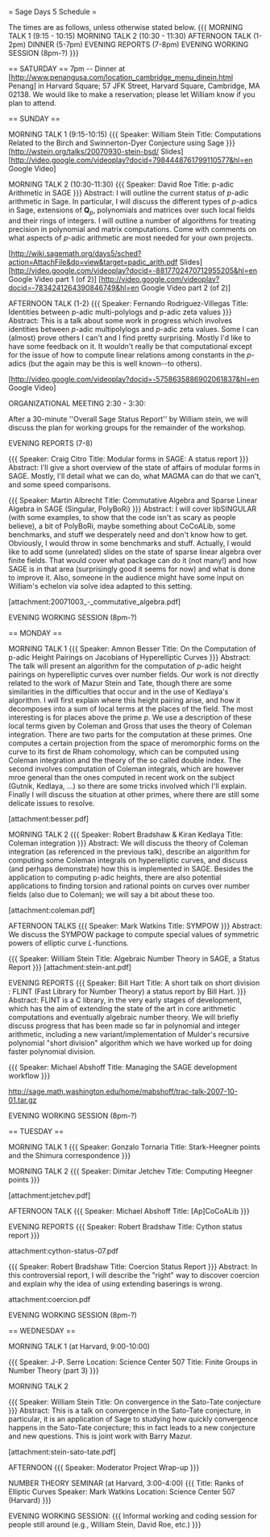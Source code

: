 = Sage Days 5 Schedule =

The times are as follows, unless otherwise stated below. 
{{{
MORNING TALK 1 (9:15 - 10:15)
MORNING TALK 2 (10:30 - 11:30)
AFTERNOON TALK (1-2pm)
DINNER (5-7pm)
EVENING REPORTS (7-8pm)
EVENING WORKING SESSION (8pm-?)
}}}

== SATURDAY ==
7pm -- Dinner at [http://www.penangusa.com/location_cambridge_menu_dinein.html Penang] in Harvard Square; 57 JFK Street, Harvard Square, Cambridge, MA 02138. We would like to make a reservation; please let William know if you plan to attend.

== SUNDAY ==

MORNING TALK 1 (9:15-10:15)
{{{
Speaker: William Stein
Title: Computations Related to the Birch and Swinnerton-Dyer Conjecture using Sage
}}}
[http://wstein.org/talks/20070930-stein-bsd/ Slides]
[http://video.google.com/videoplay?docid=7984448761799110577&hl=en Google Video]

MORNING TALK 2 (10:30-11:30)
{{{
Speaker: David Roe
Title: p-adic Arithmetic in SAGE
}}}
Abstract: I will outline the current status of $p$-adic arithmetic in Sage.  In particular, I will discuss the different types of $p$-adics in Sage, extensions of $\mathbf Q_p$, polynomials and matrices over such local fields and their rings of integers.  I will outline a number of algorithms for treating precision in polynomial and matrix computations.  Come with comments on what aspects of $p$-adic arithmetic are most needed for your own projects.

[http://wiki.sagemath.org/days5/sched?action=AttachFile&do=view&target=padic_arith.pdf Slides]
[http://video.google.com/videoplay?docid=-8817702470712955205&hl=en Google Video part 1 (of 2)]
[http://video.google.com/videoplay?docid=-7834241264390846749&hl=en Google Video part 2 (of 2)]

AFTERNOON TALK (1-2)
{{{
Speaker: Fernando Rodriguez-Villegas
Title: Identities between p-adic multi-polylogs and p-adic zeta values
}}}
Abstract: This is a talk about some work in progress which involves identities between $p$-adic multipolylogs and $p$-adic zeta values. Some I can (almost) prove others I can't and I find pretty surprising. Mostly I'd like to have some feedback on it. It wouldn't really be that computational except for the issue of how to compute linear relations among constants in the $p$-adics (but the again may be this is well known--to others). 

[http://video.google.com/videoplay?docid=-5758635886902061837&hl=en Google Video]

ORGANIZATIONAL MEETING 2:30 - 3:30:

After a 30-minute ''Overall Sage Status Report'' by William stein, we will  discuss the plan for working groups for the remainder of the workshop.


EVENING REPORTS (7-8)

{{{
Speaker: Craig Citro
Title: Modular forms in SAGE: A status report
}}}
Abstract: I'll give a short overview of the state of affairs of modular forms in SAGE. Mostly, I'll detail what we can do, what MAGMA can do that we can't, and some speed comparisons. 

{{{
Speaker: Martin Albrecht
Title: Commutative Algebra and Sparse Linear Algebra in SAGE (Singular, PolyBoRi)
}}}
Abstract: I will cover libSINGULAR (with some examples, to show that the code isn't as scary as people believe), a bit of PolyBoRi, maybe something about CoCoALib, some benchmarks, and stuff we desperately need and don't know how to get. Obviously, I would throw in some benchmarks and stuff.  Actually, I would like to add some (unrelated) slides on the state of sparse linear algebra over finite fields. That would cover what package can do it (not many!) and how SAGE is in that area (surprisingly good it seems for now) and what is done to improve it. Also, someone in the audience might have some input on William's echelon via solve idea adapted to this setting.

[attachment:20071003_-_commutative_algebra.pdf]

EVENING WORKING SESSION (8pm-?)
   

== MONDAY ==

MORNING TALK 1
{{{
Speaker: Amnon Besser
Title: On the Computation of p-adic Height Pairings on Jacobians of Hyperelliptic Curves
}}}
Abstract: The talk will present an algorithm for the computation of $p$-adic height pairings on hyperelliptic curves over number fields. Our work
is not directly related to the work of Mazur Stein and Tate, though there are some similarities in the difficulties that occur and in the
use of Kedlaya's algorithm. I will first explain where this height pairing arise, and how it decomposes into a sum of local terms at the
places of the field. The most interesting is for places above the prime $p$. We use a description of these local terms given by Coleman
and Gross that uses the theory of Coleman integration. There are two parts for the computation at these primes. One computes a certain
projection from the space of meromorphic forms on the curve to its first de Rham cohomology, which can be computed using Coleman
integration and the theory of the so called double index. The second involves computation of Coleman integrals, which are however mroe
general than the ones computed in recent work on the subject (Gutnik, Kedlaya, ...) so there are some tricks involved which I'll explain. Finally I will discuss the situation at other primes, where there are still some delicate issues to resolve.

[attachment:besser.pdf]

MORNING TALK 2
{{{
Speaker: Robert Bradshaw & Kiran Kedlaya
Title: Coleman integration
}}}
Abstract: We will discuss the theory of Coleman integration (as referenced in the previous talk), describe an algorithm for computing some Coleman integrals on hyperelliptic curves, and discuss (and perhaps demonstrate) how this is implemented in SAGE. Besides the application to computing p-adic heights, there are also potential applications to finding torsion and rational points on curves over number fields (also due to Coleman); we will say a bit about these too.

[attachment:coleman.pdf]

AFTERNOON TALKS
{{{
Speaker: Mark Watkins
Title: SYMPOW
}}}
Abstract: We discuss the SYMPOW package to compute special values of symmetric powers of elliptic curve $L$-functions.

{{{
Speaker: William Stein
Title: Algebraic Number Theory in SAGE, a Status Report
}}}
[attachment:stein-ant.pdf]


EVENING REPORTS
{{{
Speaker: Bill Hart
Title: A short talk on short division : FLINT (Fast Library for Number Theory) a status report by Bill Hart.
}}}
Abstract: FLINT is a C library, in the very early stages of development, which has the aim of extending the state of the art in core arithmetic computations and eventually algebraic number theory.  We will briefly discuss progress that has been made so far in polynomial and integer arithmetic, including a new variant/implementation of Mulder's recursive polynomial "short division" algorithm which we have worked up for doing faster polynomial division.


{{{
Speaker: Michael Abshoff
Title: Managing the SAGE development workflow
}}}

http://sage.math.washington.edu/home/mabshoff/trac-talk-2007-10-01.tar.gz

EVENING WORKING SESSION (8pm-?)
   

== TUESDAY ==

MORNING TALK 1
{{{
Speaker: Gonzalo Tornaria
Title: Stark-Heegner points and the Shimura correspondence
}}}


MORNING TALK 2
{{{
Speaker: Dimitar Jetchev
Title: Computing Heegner points
}}}

[attachment:jetchev.pdf]

AFTERNOON TALK
{{{
Speaker: Michael Abshoff
Title: [Ap]CoCoALib
}}}

EVENING REPORTS
{{{
Speaker: Robert Bradshaw
Title: Cython status report
}}}

attachment:cython-status-07.pdf

{{{
Speaker: Robert Bradshaw
Title: Coercion Status Report
}}}
Abstract: In this controversial report, I will describe the "right" way to discover coercion and explain why the idea of using extending baserings is wrong.

attachment:coercion.pdf


EVENING WORKING SESSION (8pm-?)

== WEDNESDAY ==

MORNING TALK 1 (at Harvard, 9:00-10:00)

{{{
Speaker: J-P. Serre
Location: Science Center 507
Title: Finite Groups in Number Theory (part 3)
}}}

MORNING TALK 2

{{{
Speaker: William Stein
Title: On convergence in the Sato-Tate conjecture
}}}
Abstract: This is a talk on convergence in the Sato-Tate conjecture, in particular, it is an application of Sage to studying how quickly convergence happens in the Sato-Tate conjecture; this in fact leads to a new conjecture and new questions.  This is joint work with Barry Mazur. 

[attachment:stein-sato-tate.pdf]

AFTERNOON
{{{
Speaker: Moderator
Project Wrap-up
}}}

NUMBER THEORY SEMINAR (at Harvard, 3:00-4:00)
{{{
Title: Ranks of Elliptic Curves
Speaker: Mark Watkins
Location: Science Center 507 (Harvard)
}}}

EVENING WORKING SESSION:
{{{
   Informal working and coding session for people still around (e.g., William Stein, David Roe, etc.)
}}}
